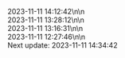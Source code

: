 2023-11-11 14:12:42\n\n  
2023-11-11 13:28:12\n\n  
2023-11-11 13:16:31\n\n  
2023-11-11 12:27:46\n\n  
Next update: 2023-11-11 14:34:42
